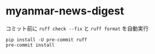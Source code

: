 # myanmar-news-digest

コミット前に `ruff check --fix` と `ruff format` を自動実行

```
pip install -U pre-commit ruff
pre-commit install
```
